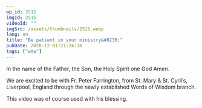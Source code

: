 ```yaml
---
wp_id: 2512
imgId: 2515
videoId: ""
imgSrc: /assets/thumbnails/2515.webp
lang: en
title: "Be patient in your ministry&#8230;"
pubDate: 2020-12-01T21:24:18
tags: ["wow"]
---
```


<p>In the name of the Father, the Son, the Holy Spirit one God Amen.</p>
<p>We are excited to be with Fr. Peter Farrington, from St. Mary &amp; St. Cyril&#8217;s, Liverpool, England through the newly established Words of Wisdom branch.</p>
<p>This video was of course used with his blessing.</p>
<p>&nbsp;</p>
